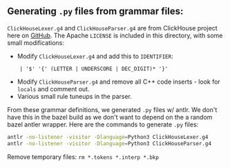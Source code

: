 

## Generating `.py` files from grammar files:

`ClickHouseLexer.g4` and `ClickHouseParser.g4` are from
ClickHouse project here on
[GitHub](https://github.com/ClickHouse/ClickHouse/tree/master/utils/antlr).
The Apache `LICENSE` is included in this directory, with some
small modifications:

  * Modify `ClickHouseLexer.g4` and add this to `IDENTIFIER`:
```
    | '$' '{' (LETTER | UNDERSCORE | DEC_DIGIT)* '}'
```
  * Modify `ClickHouseParser.g4` and remove all C++ code
  inserts - look for `locals` and comment out.
  * Various small rule tuneups in the parser.

From these grammar definitions, we generated `.py` files w/ antlr.
We don't have this in the bazel build as we don't want to
depend on the a random bazel antler wrapper. Here are the commands
to generate `.py` files:

```bash
antlr -no-listener -visitor -Dlanguage=Python3 ClickHouseLexer.g4
antlr -no-listener -visitor -Dlanguage=Python3 ClickHouseParser.g4
```

Remove temporary files: `rm *.tokens *.interp *.bkp`
